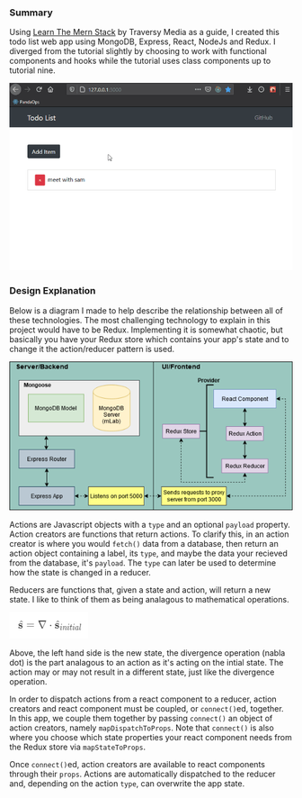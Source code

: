### Summary

Using [Learn The Mern Stack](https://www.youtube.com/watch?v=PBTYxXADG_k&list=PLillGF-RfqbbiTGgA77tGO426V3hRF9iE) by Traversy Media as a guide, I created this todo list web app using MongoDB, Express, React, NodeJs and Redux. I diverged from the tutorial slightly by choosing to work with functional components and hooks while the tutorial uses class components up to tutorial nine.

![Preview](resources/preview.gif)

### Design Explanation

Below is a diagram I made to help describe the relationship between all of these technologies. The most challenging technology to explain in this project would have to be Redux. Implementing it is somewhat chaotic, but basically you have your Redux store which contains your app's state and to change it the action/reducer pattern is used.

![Preview](resources/mern_redux_layout.png)

Actions are Javascript objects with a `type` and an optional `payload` property. Action creators are functions that return actions. To clarify this, in an action creator is where you would `fetch()` data from a database, then return an action object containing a label, its `type`, and maybe the data your recieved from the database, it's `payload`. The `type` can later be used to determine how the state is changed in a reducer.

Reducers are functions that, given a state and action, will return a new state. I like to think of them as being analagous to mathematical operations.

![Preview](resources/math.PNG)

Above, the left hand side is the new state, the divergence operation (nabla dot) is the part analagous to an action as it's acting on the intial state. The action may or may not result in a different state, just like the divergence operation.

In order to dispatch actions from a react component to a reducer, action creators and react component must be coupled, or `connect()`ed, together. In this app, we couple them together by passing `connect()` an object of action creators, namely `mapDispatchToProps`. Note that `connect()` is also where you choose which state properties your react component needs from the Redux store via `mapStateToProps`.

Once `connect()`ed, action creators are available to react components through their `props`. Actions are automatically dispatched to the reducer and, depending on the action `type`, can overwrite the app state.
